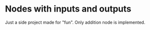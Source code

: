 # Nodes with inputs and outputs  

Just a side project made for "fun".
Only addition node is implemented.